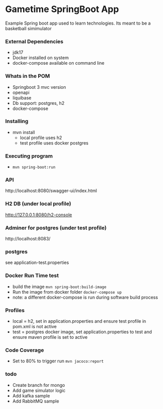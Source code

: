 # Gametime SpringBoot App
Example Spring boot app used to learn technologies.
Its meant to be a basketball simimulator

### External Dependencies
* jdk17
* Docker installed on system
* docker-compose available on command line

### Whats in the POM
* Springboot 3 mvc version
* openapi
* liquibase
* Db support: postgres, h2
* docker-compose

### Installing
* mvn install
  * local profile uses h2
  * test profile uses docker postgres

### Executing program
* `mvn spring-boot:run`

### API
http://localhost:8080/swagger-ui/index.html

### H2 DB (under local profile)
http://127.0.0.1:8080/h2-console

### Adminer for postgres (under test profile)
http://localhost:8083/

### postgres
see application-test.properties

### Docker Run Time test
* build the image `mvn spring-boot:build-image`
* Run the image from docker folder `docker-compose up`
* note: a different docker-compose is run during software build process

### Profiles
* local = h2, set in application.properties and ensure test profile in pom.xml is not active
* test = postgres docker image, set application.properties to test and ensure maven profile is set to active

### Code Coverage
* Set to 80% to trigger run  `mvn jacoco:report`


### todo
* Create branch for mongo
* Add game simulator logic
* Add kafka sample
* Add RabbitMQ sample



